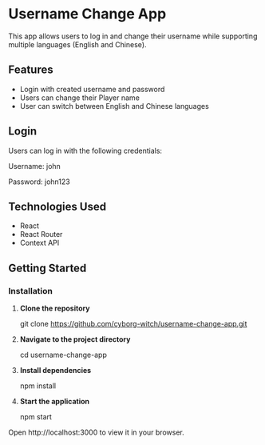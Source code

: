 # Username Change App

This app allows users to log in and change their username while supporting multiple languages (English and Chinese). 

## Features

- Login with created username and password
- Users can change their Player name
- User can switch between English and Chinese languages

## Login

Users can log in with the following credentials:

Username: john

Password: john123

## Technologies Used

- React
- React Router
- Context API

## Getting Started


### Installation

1. **Clone the repository**

   git clone https://github.com/cyborg-witch/username-change-app.git

2. **Navigate to the project directory**

    cd username-change-app

3. **Install dependencies**

    npm install

4.  **Start the application**

    npm start

 Open http://localhost:3000 to view it in your browser.

